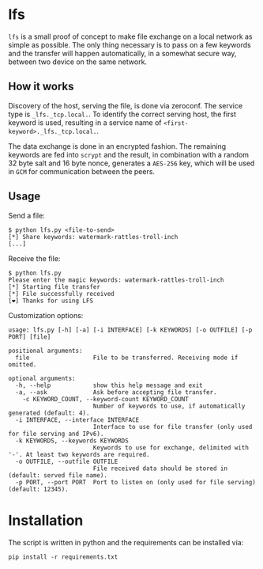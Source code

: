 # lfs

`lfs` is a small proof of concept to make file exchange on a local network as simple as possible.
The only thing necessary is to pass on a few keywords and the transfer will happen automatically, in a somewhat secure way, between two device on the same network.

## How it works

Discovery of the host, serving the file, is done via zeroconf.
The service type is `_lfs._tcp.local.`.
To identify the correct serving host, the first keyword is used, resulting in a service name of `<first-keyword>._lfs._tcp.local.`.

The data exchange is done in an encrypted fashion.
The remaining keywords are fed into `scrypt` and the result, in combination with a random 32 byte salt and 16 byte nonce, generates a `AES-256` key, which will be used in `GCM` for communication between the peers.

## Usage

Send a file:
```shell
$ python lfs.py <file-to-send>
[*] Share keywords: watermark-rattles-troll-inch
[...]
```

Receive the file:
```shell
$ python lfs.py
Please enter the magic keywords: watermark-rattles-troll-inch
[*] Starting file transfer
[*] File successfully received
[❤] Thanks for using LFS
```

Customization options:
```
usage: lfs.py [-h] [-a] [-i INTERFACE] [-k KEYWORDS] [-o OUTFILE] [-p PORT] [file]

positional arguments:
  file                  File to be transferred. Receiving mode if omitted.

optional arguments:
  -h, --help            show this help message and exit
  -a, --ask             Ask before accepting file transfer.
    -c KEYWORD_COUNT, --keyword-count KEYWORD_COUNT
                        Number of keywords to use, if automatically generated (default: 4).
  -i INTERFACE, --interface INTERFACE
                        Interface to use for file transfer (only used for file serving and IPv6).
  -k KEYWORDS, --keywords KEYWORDS
                        Keywords to use for exchange, delimited with '-'. At least two keywords are required.
  -o OUTFILE, --outfile OUTFILE
                        File received data should be stored in (default: served file name).
  -p PORT, --port PORT  Port to listen on (only used for file serving) (default: 12345).
```

# Installation

The script is written in python and the requirements can be installed via:
```shell
pip install -r requirements.txt
```
